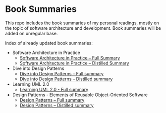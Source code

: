 # Book Summaries

This repo includes the book summaries of my personal readings, mostly on the topic of software architecture and development. Book summaries will be added on unregular base. 

Index of already updated book summaries:
- Software Architecture in Practice
    + [Software Architecture in Practice – Full Summary](</Software Architecture in Practice (4th Edition)/Software Architecture in Practice – full summary.md>)
    + [Software Architecture in Practice – Distilled Summary](</Software Architecture in Practice (4th Edition)/Software Architecture in Practice – distilled summary.md>)
- Dive into Design Patterns
    + [Dive into Design Patterns – Full summary](</Dive into Design Patterns/Dive into Design Patterns – full summary.md>)
    + [Dive into Design Patterns – Distilled summary](</Dive into Design Patterns/Dive into Design Patterns – distilled summary.md>)
- Learning UML 2.0
    + [Learning UML 2.0 - Full summary](/Learning%20UML%202.0/Learning%20UML%202.0%20–%20full%20summary.md)
- Design Patterns - Elements of Reusable Object-Oriented Software
    + [Design Patterns – Full summary](</Design Patterns - Elements of Reusable Object-Oriented Software/Design Patterns – full summary.md>)
    + [Design Patterns – Distilled summary](</Design Patterns - Elements of Reusable Object-Oriented Software/Design Patterns – distilled summary.md>)